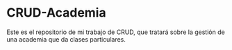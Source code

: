 # CRUD-Academia
Este es el repositorio de mi trabajo de CRUD, que tratará sobre la gestión de una academia que da clases particulares.
